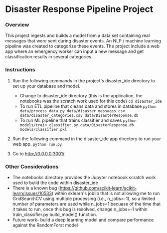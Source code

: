 # Disaster Response Pipeline Project

### Overview

This project ingests and builds a model from a data set containing real messages that were sent during disaster events. An NLP / machine learning pipeline was created to categorize these events. The project include a web app where an emergency worker can input a new message and get classification results in several categories.

### Instructions
1. Run the following commands in the project's disaster_ide directory to set up your database and model.

    - Change to disaster_ide directory (this is the application, the notebooks was the scratch work used for this code)
        `cd disaster_ide`
    - To run ETL pipeline that cleans data and stores in database
        `python data/process_data.py data/disaster_messages.csv data/disaster_categories.csv data/DisasterResponse.db`
    - To run ML pipeline that trains classifier and saves
        `python models/train_classifier.py data/DisasterResponse.db models/classifier.pkl`

2. Run the following command in the disaster_ide app directory to run your web app.
    `python run.py`

3. Go to http://0.0.0.0:3001/

### Other Considerations

* The notebooks directory provides the Jupyter notebook scratch work used to build the code within disaster_ide
* There is a known bug (https://github.com/scikit-learn/scikit-learn/issues/10533) within sklearn's joblib that is not allowing me to run GridSearchCV using multiple processing (i.e., n_jobs=-1), so a limited number of parameters are used while n_jobs=1 becuase of the time that it takes to run, once this bug is resolved, change n_jobs=-1 within train_classifier.py build_model() function.
* Future work- build a deep learning model and compare performance against the RandomForst model